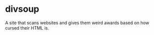# divsoup

A site that scans websites and gives them weird awards based on how cursed their HTML is.
